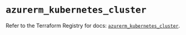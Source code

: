 # `azurerm_kubernetes_cluster`

Refer to the Terraform Registry for docs: [`azurerm_kubernetes_cluster`](https://registry.terraform.io/providers/hashicorp/azurerm/2.99.0/docs/resources/kubernetes_cluster).
